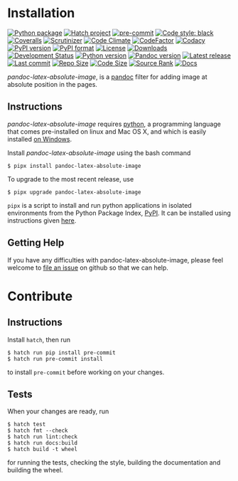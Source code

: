 Installation
============

[![Python package](https://img.shields.io/github/actions/workflow/status/chdemko/pandoc-latex-absolute-image/python-package.yml?logo=github&branch=develop)](https://github.com/chdemko/pandoc-latex-absolute-image/actions/workflows/python-package.yml)
[![Hatch project](https://img.shields.io/badge/%F0%9F%A5%9A-Hatch-4051b5.svg)](https://github.com/pypa/hatch)
[![pre-commit](https://img.shields.io/badge/pre--commit-enabled-brightgreen?logo=pre-commit)](https://github.com/pre-commit/pre-commit)
[![Code style: black](https://img.shields.io/badge/code%20style-black-000000.svg)](https://pypi.org/project/black/)
[![Coveralls](https://img.shields.io/coveralls/github/chdemko/pandoc-latex-absolute-image/develop.svg?logo=Codecov&logoColor=white)](https://coveralls.io/github/chdemko/pandoc-latex-absolute-image?branch=develop)
[![Scrutinizer](https://img.shields.io/scrutinizer/g/chdemko/pandoc-latex-absolute-image.svg?logo=scrutinizer)](https://scrutinizer-ci.com/g/chdemko/pandoc-latex-absolute-image/)
[![Code Climate](https://img.shields.io/codeclimate/maintainability/chdemko/pandoc-numbering?logo=codeclimate&barnch=develop)](https://codeclimate.com/github/chdemko/pandoc-latex-absolute-image/)
[![CodeFactor](https://img.shields.io/codefactor/grade/github/chdemko/pandoc-latex-absolute-image/develop.svg?logo=codefactor)](https://www.codefactor.io/repository/github/chdemko/pandoc-latex-absolute-image)
[![Codacy](https://img.shields.io/codacy/grade/de425638e13b4ceab3bfad1c4557aa6c.svg?logo=codacy&logoColor=white)](https://app.codacy.com/gh/chdemko/pandoc-latex-absolute-image/dashboard)
[![PyPI version](https://img.shields.io/pypi/v/pandoc-latex-absolute-image.svg?logo=pypi&logoColor=white)](https://pypi.org/project/pandoc-latex-absolute-image/)
[![PyPI format](https://img.shields.io/pypi/format/pandoc-latex-absolute-image.svg?logo=pypi&logoColor=white)](https://pypi.org/project/pandoc-latex-absolute-image/)
[![License](https://img.shields.io/pypi/l/pandoc-latex-absolute-image.svg?logo=pypi&logoColor=white)](https://raw.githubusercontent.com/chdemko/pandoc-latex-absolute-image/develop/LICENSE)
[![Downloads](https://img.shields.io/pypi/dm/pandoc-latex-absolute-image?logo=pypi&logoColor=white)](https://pepy.tech/project/pandoc-latex-absolute-image)
[![Development Status](https://img.shields.io/pypi/status/pandoc-latex-absolute-image.svg?logo=pypi&logoColor=white)](https://pypi.org/project/pandoc-numbering/)
[![Python version](https://img.shields.io/pypi/pyversions/pandoc-latex-absolute-image.svg?logo=Python&logoColor=white)](https://pypi.org/project/pandoc-latex-absolute-image/)
[![Pandoc version](https://img.shields.io/badge/pandoc-3.0%20|%203.1%20|%203.2%20|%203.3%20|%203.4%20|%203.5-blue.svg?logo=markdown)](https://pandoc.org/)
[![Latest release](https://img.shields.io/github/release-date/chdemko/pandoc-latex-absolute-image.svg?logo=github)](https://github.com/chdemko/pandoc-latex-absolute-image/releases)
[![Last commit](https://img.shields.io/github/last-commit/chdemko/pandoc-latex-absolute-image/develop?logo=github)](https://github.com/chdemko/pandoc-latex-absolute-image/commit/develop/)
[![Repo Size](https://img.shields.io/github/repo-size/chdemko/pandoc-latex-absolute-image.svg?logo=github)](http://pandoc-latex-absolute-image.readthedocs.io/en/latest/)
[![Code Size](https://img.shields.io/github/languages/code-size/chdemko/pandoc-latex-absolute-image.svg?logo=github)](http://pandoc-latex-absolute-image.readthedocs.io/en/latest/)
[![Source Rank](https://img.shields.io/librariesio/sourcerank/pypi/pandoc-latex-absolute-image.svg?logo=libraries.io&logoColor=white)](https://libraries.io/pypi/pandoc-latex-absolute-image)
[![Docs](https://img.shields.io/readthedocs/pandoc-latex-absolute-image.svg?logo=read-the-docs&logoColor=white)](http://pandoc-latex-absolute-image.readthedocs.io/en/latest/)

*pandoc-latex-absolute-image*,
is a [pandoc] filter for adding image at absolute position in the pages.

[pandoc]: http://pandoc.org/

Instructions
------------

*pandoc-latex-absolute-image* requires [python],
a programming language that comes pre-installed on linux and Mac OS X,
and which is easily installed [on Windows].

Install *pandoc-latex-absolute-image* using the bash command

~~~shell-session
$ pipx install pandoc-latex-absolute-image
~~~

To upgrade to the most recent release, use

~~~shell-session
$ pipx upgrade pandoc-latex-absolute-image
~~~

`pipx` is a script to install and run python applications in isolated
environments from the Python Package Index, [PyPI]. It can be installed
using instructions given [here](https://pipx.pypa.io/stable/).

[python]: https://www.python.org
[on Windows]: https://www.python.org/downloads/windows
[PyPI]: https://pypi.org


Getting Help
------------

If you have any difficulties with pandoc-latex-absolute-image,
please feel welcome to [file an issue] on github so that we can help.

[file an issue]: https://github.com/chdemko/pandoc-latex-absolute-image/issues

Contribute
==========

Instructions
------------

Install `hatch`, then run

~~~shell-session
$ hatch run pip install pre-commit
$ hatch run pre-commit install
~~~

to install `pre-commit` before working on your changes.

Tests
-----

When your changes are ready, run

~~~shell-session
$ hatch test
$ hatch fmt --check
$ hatch run lint:check
$ hatch run docs:build
$ hatch build -t wheel
~~~

for running the tests, checking the style, building the documentation
and building the wheel.
